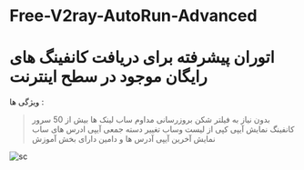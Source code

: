 # Free-V2ray-AutoRun-Advanced
 # اتوران پیشرفته برای دریافت کانفینگ های رایگان موجود در سطح اینترنت


ویژگی ها :
> بدون نیاز به فیلتر شکن
> بروزرسانی مداوم ساب لینک ها
> بیش از 50 سرور کانفینگ
> نمایش آیپی
> کپی از لیست وساب
> تغییر دسته جمعی آیپی ادرس های ساب
> نمایش آخرین آیپی آدرس ها و دامین
> دارای بخش آموزش

![sc](https://github.com/electron-v2ray/Free-V2ray-AutoRun-Advanced/assets/129282445/3a9991ea-4247-4b3e-a214-f55b9fed1c06)


```
